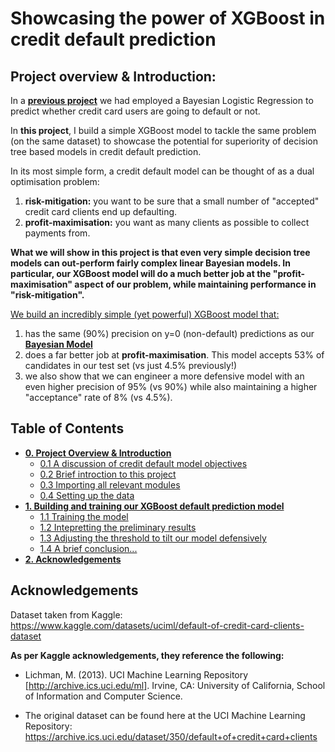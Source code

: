 # Showcasing the power of XGBoost in credit default prediction

## Project overview & Introduction:

In a [**previous project**](https://github.com/evgeni-g-georgiev/Bayesian-Credit-Card-Default-Model) we had employed a Bayesian Logistic Regression to predict whether credit card users are going to default or not. 

In **this project**, I build a simple XGBoost model to tackle the same problem (on the same dataset) to showcase the potential for superiority of decision tree based models in credit default prediction.

In its most simple form, a credit default model can be thought of as a dual optimisation problem:
1. **risk-mitigation:** you want to be sure that a small number of "accepted" credit card clients end up defaulting.
2. **profit-maximisation:** you want as many clients as possible to collect payments from.

**What we will show in this project is that even very simple decision tree models can out-perform fairly complex linear Bayesian models. In particular, our XGBoost model will do a much better job at the "profit-maximisation" aspect of our problem, while maintaining performance in "risk-mitigation".**

<u>We build an incredibly simple (yet powerful) XGBoost model that:</u>

1. has the same (90%) precision on y=0 (non-default) predictions as our [**Bayesian Model**](https://github.com/evgeni-g-georgiev/Bayesian-Credit-Card-Default-Model)
2. does a far better job at **profit-maximisation**. This model accepts 53% of candidates in our test set (vs just 4.5% previously!)
3. we also show that we can engineer a more defensive model with an even higher precision of 95% (vs 90%) while also maintaining a higher "acceptance" rate of 8% (vs 4.5%).

## Table of Contents
- [**0. Project Overview & Introduction**](#0.-Project-Overview-&-Introduction)
    - [0.1 A discussion of credit default model objectives](#0.1-A-discussion-of-credit-default-model-objectives)
    - [0.2 Brief introction to this project](#0.2-Brief-introction-to-this-project)
    - [0.3 Importing all relevant modules](#0.3-Importing-all-relevant-modules)
    - [0.4 Setting up the data](#0.4-Setting-up-the-data)
- [**1. Building and training our XGBoost default prediction model**](#1.-Building-and-training-our-XGBoost-default-prediction-model)
    - [1.1 Training the model](#1.1-Training-the-model)
    - [1.2 Intepretting the preliminary results](#1.2-Intepretting-the-preliminary-results)
    - [1.3 Adjusting the threshold to tilt our model defensively](#1.3-Adjusting-the-threshold-to-tilt-our-model-defensively)
    - [1.4 A brief conclusion...](#1.4-A-brief-conclusion...)
-  [**2. Acknowledgements**](#2.-Acknowledgements) 

## Acknowledgements

Dataset taken from Kaggle: https://www.kaggle.com/datasets/uciml/default-of-credit-card-clients-dataset

**As per Kaggle acknowledgements, they reference the following:**

- Lichman, M. (2013). UCI Machine Learning Repository [http://archive.ics.uci.edu/ml]. Irvine, CA: University of California, School of Information and Computer Science.

- The original dataset can be found here at the UCI Machine Learning Repository: https://archive.ics.uci.edu/dataset/350/default+of+credit+card+clients
